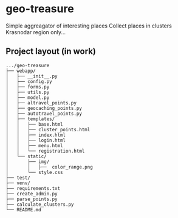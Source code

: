# geo-treasure

Simple aggreagator of interesting places
Collect places in clusters
Krasnodar region only...

## Project layout (in work)

```
.../geo-treasure
├── webapp/
│   ├── __init__.py
│   ├── config.py
│   ├── forms.py
│   ├── utils.py
│   ├── model.py
│   ├── altravel_points.py
│   ├── geocaching_points.py
│   ├── autotravel_points.py
│   ├── templates/
│   │   ├── base.html
│   │   ├── cluster_points.html
│   │   ├── index.html
│   │   ├── login.html
│   │   ├── menu.html
│   │   └── registration.html
│   └── static/
│       ├── img/
│       │   ├──  color_range.png
│       └── style.css
├── test/
├── venv/
├── requirements.txt
├── create_admin.py
├── parse_points.py
├── calculate_clusters.py
└── README.md
```
